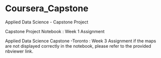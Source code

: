 # Coursera_Capstone
Applied Data Science - Capstone Project

Capstone Project Notebook : Week 1 Assignment

Applied Data Science Capstone -Toronto : Week 3 Assignment
if the maps are not displayed correctly in the notebook, please refer to the provided nbviewer link.
